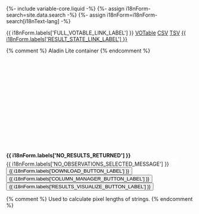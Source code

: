 {%- include variable-core.liquid -%}
{%- assign i18nForm-search=site.data.search -%}
{%- assign i18nForm=i18nForm-search[i18nText-lang] -%}

<span class="votable_link_label">
    {{ i18nForm.labels['FULL_VOTABLE_LINK_LABEL'] }}</span>
<a href="#" class="votable_link_votable link_idle">VOTable</a>
<a href="#" class="votable_link_csv link_idle">CSV</a>
<a href="#" class="votable_link_tsv link_idle">TSV</a>

<span class="result-state">
    <a href="#" id="results_bookmark" class="result-state-link link_idle">{{ i18nForm.labels['RESULT_STATE_LINK_LABEL'] }}</a>
</span>

{% comment %}
Aladin Lite container
{% endcomment %}
<div id="aladin-lite" style="height: 250px;width: 1180px;"></div>

<div class="grid-container small">
    <div id="cadcvotv-empty-results-message" class="cadcvotv-empty-results-message">
        <strong>{{ i18nForm.labels['NO_RESULTS_RETURNED'] }}</strong>
    </div>
    <div id="results-grid-header" class="grid-header small">
        <form id="downloadForm" name="downloadForm" class="form-horizontal"
            action="<%= downloadLink %>" method="POST" target="DOWNLOAD">
            <input type="hidden" name="runid" id="runid" value=""/>
            <span id="NO_OBSERVATIONS_SELECTED_MESSAGE" class="hidden">{{ i18nForm.labels['NO_OBSERVATIONS_SELECTED_MESSAGE'] }}</span>
            <span class="grid-header-icon-span">
                <img class="margin-bottom-none margin-left-none margin-right-none align-middle grid-header-icon" src="/static/images/cadcVOTV/transparent-20.png"/>
            </span>
            <span>
                <button type="submit"
                        id="downloadFormSubmit"
                        form="downloadForm"
                        class="btn btn-sm btn-primary">
                    {{ i18nForm.labels['DOWNLOAD_BUTTON_LABEL'] }}
                </button>
            </span>
            <span class="grid-header-label"></span>
            <button id="change_column_button"
                    type="button"
                    class="btn btn-sm btn-default"
                    data-toggle="modal"
                    data-focus="true"
                    data-target="#column_manager">{{ i18nForm.labels['COLUMN_MANAGER_BUTTON_LABEL'] }}</button>
            <!-- The Visualize button to enable AladinLite. -->
            <button id="slick-visualize"
                    class="btn btn-sm btn-default"
                    type="button"
                    data-open="{{ i18nForm.labels['RESULTS_VISUALIZE_BUTTON_LABEL'] }}"
                    data-close="{{ i18nForm.labels['CLOSE_BUTTON_LABEL'] }}">
                {{ i18nForm.labels['RESULTS_VISUALIZE_BUTTON_LABEL'] }}
            </button>
        </form>
    </div>
    <div id="resultTable"></div>
</div>

{% comment %}
Used to calculate pixel lengths of strings.
{% endcomment %}
<div id="lengthFinder"></div>